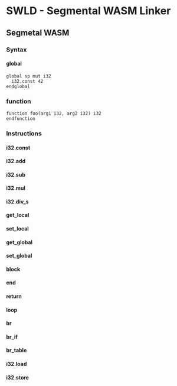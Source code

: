 # SWLD - Segmental WASM Linker

## Segmetal WASM

### Syntax

#### global

```
global sp mut i32
  i32.const 42
endglobal
```

### function

```
function foo(arg1 i32, arg2 i32) i32
endfunction
```

### Instructions

#### i32.const

#### i32.add

#### i32.sub

#### i32.mul

#### i32.div_s

#### get_local

#### set_local

#### get_global

#### set_global

#### block

#### end

#### return

#### loop

#### br

#### br_if

#### br_table

#### i32.load

#### i32.store
